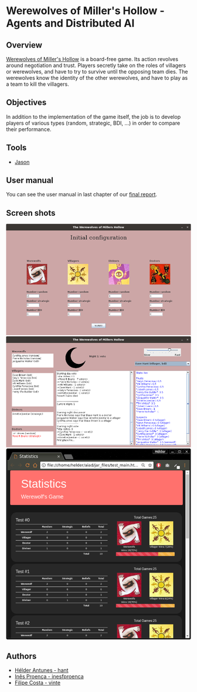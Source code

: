 # Werewolves of Miller's Hollow - Agents and Distributed AI

## Overview

[Werewolves of Miller's Hollow](https://en.wikipedia.org/wiki/The_Werewolves_of_Millers_Hollow) is a board-free game. Its action revolves around negotiation and trust. Players secretly take on the roles of villagers or werewolves, and have to try to survive until the opposing team dies. The werewolves know the identity of the other werewolves, and have to play as a team to kill the villagers.

## Objectives

In addition to the implementation of the game itself, the job is to develop players of various types (random, strategic, BDI, ...) in order to compare their performance.

## Tools

* [Jason](http://jason.sourceforge.net/wp/)

## User manual

You can see the user manual in last chapter of our [final report](https://github.com/HelderAntunes/aiad/blob/master/doc/AIAD1718_FIN_T08_2.pdf).

## Screen shots

![alt Game configuration](https://github.com/HelderAntunes/aiad/blob/master/jar_files/assets/game_configuration.png)
![alt Game simulation](https://github.com/HelderAntunes/aiad/blob/master/jar_files/assets/game_simulation.png)
![alt Tests results](https://github.com/HelderAntunes/aiad/blob/master/jar_files/assets/test_results.png)

## Authors
* [Hélder Antunes - hant](https://github.com/HelderAntunes)
* [Inês Proença - inesfproenca](https://github.com/inesfproenca)
* [Filipe Costa - vinte](https://github.com/filpez)
